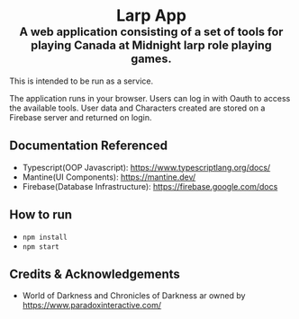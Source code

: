 <h1 align="center">
  <div>Larp App</div>
  <div style="font-size: 20px;">A web application consisting of a set of tools for playing Canada at Midnight larp role playing games.</div>
</h1>

This is intended to be run as a service.

The application runs in your browser. Users can log in with Oauth to access the available tools. User data and Characters created are stored on a Firebase server and returned on login.

## Documentation Referenced
* Typescript(OOP Javascript): https://www.typescriptlang.org/docs/
* Mantine(UI Components): https://mantine.dev/
* Firebase(Database Infrastructure): https://firebase.google.com/docs

## How to run
* `npm install`
* `npm start`

## Credits & Acknowledgements
* World of Darkness and Chronicles of Darkness ar owned by https://www.paradoxinteractive.com/
